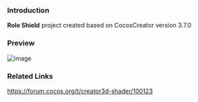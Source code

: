 ### Introduction
**Role Shield** project created based on CocosCreator version 3.7.0

### Preview
![image](../../../gif/202202/2022022403.gif)

### Related Links
https://forum.cocos.org/t/creator3d-shader/100123
